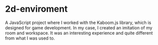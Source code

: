 # 2d-enviroment
 A JavaScript project where I worked with the Kaboom.js library, which is designed for game development. In my case, I created an imitation of my room and workspace. It was an interesting experience and quite different from what I was used to.
